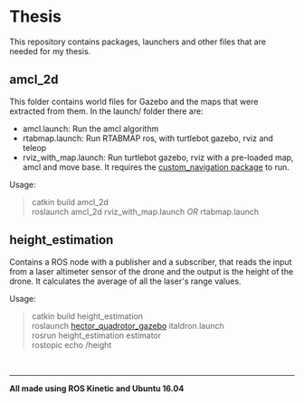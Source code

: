 # Thesis

This repository contains packages, launchers and other files that are needed for my thesis.

## amcl_2d
This folder contains world files for Gazebo and the maps that were extracted from them. 
In the launch/ folder there are:
* amcl.launch: Run the amcl algorithm
* rtabmap.launch: Run RTABMAP ros, with turtlebot gazebo, rviz and teleop
* rviz_with_map.launch: Run turtlebot gazebo, rviz with a pre-loaded map, amcl and move base. It requires the [custom_navigation package](https://github.com/kosmastsk/custom-navigation) to run.

Usage:  
> catkin build amcl_2d  
> roslaunch amcl_2d rviz_with_map.launch *OR* rtabmap.launch  

## height_estimation
Contains a ROS node with a publisher and a subscriber, that reads the input from a laser altimeter sensor of the drone and the output is the height of the drone.
It calculates the average of all the laser's range values.

Usage:  
> catkin build height_estimation  
> roslaunch [hector_quadrotor_gazebo](https://github.com/kosmastsk/hector_quadrotor) italdron.launch  
> rosrun height_estimation estimator  
> rostopic echo /height

<br>
<hr>  
<b>All made using ROS Kinetic and Ubuntu 16.04</b>
